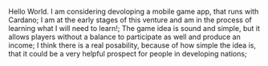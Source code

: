 Hello World.  I am considering devoloping a mobile game app, that runs with Cardano;
I am at the early stages of this venture and am in the process of learning what I will need to learn!;
The game idea is sound and simple, but it allows players without a balance to participate as well and produce an income;
I think there is a real posability, because of how simple the idea is, that it could be a very helpful prospect for people in developing nations;

